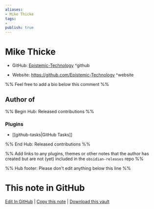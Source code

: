 ```yaml
---
aliases:
- Mike Thicke
tags:
- 
publish: true
---
```


# Mike Thicke

- GitHub: [Epistemic-Technology](https://github.com/Epistemic-Technology/) ^github
<!-- - Discord: `@` ^discord-->
- Website: <https://github.com/Epistemic-Technology> ^website
<!-- - [[Publish sites|Publish site]]: <https://> ^publish-->

%% Feel free to add a bio below this comment %%


## Author of

%% Begin Hub: Released contributions %%
### Plugins
- [[github-tasks|GitHub Tasks]]

%% End Hub: Released contributions %%

%% Add links to any plugins, themes or other notes that the author has created but are not (yet) included in the `obsidian-releases` repo %%

<!--
### Unlisted plugins
-->

<!--
### Others
-->

<!--
## Sponsor this author
-->

<!-- - [[GitHub sponsors]]: [Sponsor @Epistemic-Technology on GitHub Sponsors](https://github.com/sponsors/Epistemic-Technology) ^github-sponsor-->
<!-- - [[Buy me a coffee]]: <https://> ^buy-me-a-coffee-->
<!-- - [[PayPal]]: <https://> ^paypal-->
<!-- - [[Patreon]]: <https://> ^patreon-->

<!--
## Follow this author
-->

<!-- - [[YouTube Channels|On YouTube]]: <https://> ^youtube-->
<!-- - Twitter: <https://> ^twitter-->
<!-- - ... -->

%% Hub footer: Please don't edit anything below this line %%

# This note in GitHub

<span class="git-footer">[Edit In GitHub](https://github.dev/obsidian-community/obsidian-hub/blob/main/01%20-%20Community/People/Epistemic-Technology.md "git-hub-edit-note") | [Copy this note](https://raw.githubusercontent.com/obsidian-community/obsidian-hub/main/01%20-%20Community/People/Epistemic-Technology.md "git-hub-copy-note") | [Download this vault](https://github.com/obsidian-community/obsidian-hub/archive/refs/heads/main.zip "git-hub-download-vault") </span>
